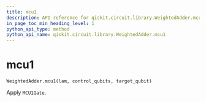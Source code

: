 ```yaml
---
title: mcu1
description: API reference for qiskit.circuit.library.WeightedAdder.mcu1
in_page_toc_min_heading_level: 1
python_api_type: method
python_api_name: qiskit.circuit.library.WeightedAdder.mcu1
---
```


# mcu1

<span id="qiskit.circuit.library.WeightedAdder.mcu1" />

`WeightedAdder.mcu1(lam, control_qubits, target_qubit)`

Apply `MCU1Gate`.

